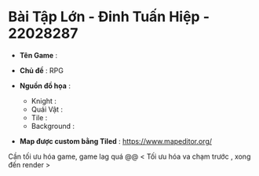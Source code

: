 # Bài Tập Lớn - Đinh Tuấn Hiệp - 22028287

* **Tên Game** :

* **Chủ đề** : RPG


* **Nguồn đồ họa** : 
  - Knight <player> :
  - Quái Vật :
  - Tile :
  - Background :
  
* **Map được custom bằng Tiled** : https://www.mapeditor.org/
                 
Cần tối ưu hóa game,  game lag quá @@ < Tối ưu hóa va chạm trước , xong đến render >
